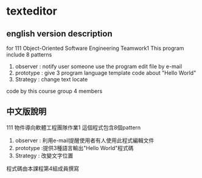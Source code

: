 # texteditor
## english version description
for 111 Object-Oriented Software Engineering Teamwork1
This program include 8 patterns 
1. observer : notify user someone use the program edit file by e-mail
2. prototype : give 3 program language template code about "Hello World"
3. Strategy : change text locate

code by this course group 4 members
## 中文版說明
111 	物件導向軟體工程團隊作業1
這個程式包含8個pattern
1. observer : 利用e-mail提醒使用者有人使用此程式編輯文件
2. prototype :提供3種語言輸出"Hello World"程式碼 
3. Strategy : 改變文字位置

程式碼由本課程第4組成員撰寫
